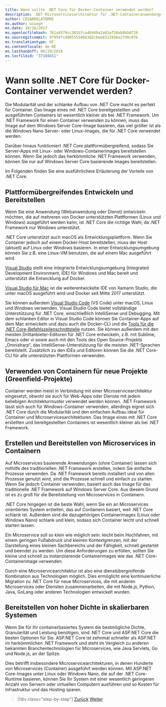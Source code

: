 ```yaml
---
title: Wann sollte .NET Core für Docker-Container verwendet werden?
description: .NET-Microservicesarchitektur für .NET-Containeranwendungen | Wann sollte .NET Core für Docker-Container verwendet werden?
author: CESARDELATORRE
ms.author: wiwagn
ms.date: 10/18/2017
ms.openlocfilehash: 761a9579cc301b7ca4b949a2a83af20ab8bb0f20
ms.sourcegitcommit: 979597cd8055534b63d2c6ee8322938a27d0c87b
ms.translationtype: HT
ms.contentlocale: de-DE
ms.lasthandoff: 06/29/2018
ms.locfileid: "37104651"
---
```

# <a name="when-to-choose-net-core-for-docker-containers"></a>Wann sollte .NET Core für Docker-Container verwendet werden?

Die Modularität und der schlanke Aufbau von .NET Core macht es perfekt für Container. Das Image eines mit .NET Core bereitgestellten und ausgeführten Containers ist wesentlich kleiner als bei .NET Framework. Um .NET Framework für einen Container verwenden zu können, muss das Image auf dem Windows Server Core-Image basieren, das viel größer ist als die Windows Nano Server- oder Linux-Images, die für .NET Core verwendet werden.

Darüber hinaus funktioniert .NET Core plattformübergreifend, sodass Sie Server-Apps mit Linux- oder Windows-Containerimages bereitstellen können. Wenn Sie jedoch das herkömmliche .NET Framework verwenden, können Sie nur auf Windows Server Core basierende Images bereitstellen.

Im Folgenden finden Sie eine ausführlichere Erläuterung der Vorteile von .NET Core.

## <a name="developing-and-deploying-cross-platform"></a>Plattformübergreifendes Entwickeln und Bereitstellen

Wenn Sie eine Anwendung (Webanwendung oder Dienst) entwickeln möchten, die auf mehreren von Docker unterstützten Plattformen (Linux und Windows) ausgeführt werden kann, ist .NET Core die richtige Wahl, da .NET Framework nur Windows unterstützt.

.NET Core unterstützt auch macOS als Entwicklungsplattform. Wenn Sie Container jedoch auf einem Docker-Host bereitstellen, muss der Host (aktuell) auf Linux oder Windows basieren. In einer Entwicklungsumgebung können Sie z.B. eine Linux-VM benutzen, die auf einem Mac ausgeführt wird.

[Visual Studio](https://visualstudio.microsoft.com/) stellt eine integrierte Entwicklungsumgebung (Integrated Development Environment, IDE) für Windows und Mac bereit und unterstützt die Entwicklung auf Docker. 

[Visual Studio für Mac](https://visualstudio.microsoft.com/vs/visual-studio-mac/) ist die weiterentwickelte IDE von Xamarin Studio, die unter macOS ausgeführt wird und Docker seit Mitte 2017 unterstützt.

Sie können außerdem [Visual Studio Code](https://code.visualstudio.com/) (VS Code) unter macOS, Linux und Windows verwenden. Visual Studio Code bietet vollständige Unterstützung für .NET Core, einschließlich IntelliSense und Debugging. Mit dem schlanken Editor in Visual Studio Code können Sie Container-Apps auf dem Mac entwickeln und dazu auch die Docker-CLI und die [Tools für die .NET Core-Befehlszeilenschnittstelle](../../../core/tools/index.md) nutzen. Sie können außerdem mit den meisten Drittanbieter-Editoren für .NET Core entwickeln, z.B. mit Sublime, Emacs oder vi sowie auch mit den Tools des Open Source-Projekts „Omnisharp“, das IntelliSense-Unterstützung für die meisten .NET-Sprachen bereitstellt. Zusätzlich zu den IDEs und Editoren können Sie die .NET Core-CLI für alle unterstützten Plattformen verwenden.

## <a name="using-containers-for-new-green-field-projects"></a>Verwenden von Containern für neue Projekte (Greenfield-Projekte)

Container werden meist in Verbindung mit einer Microservicearchitektur eingesetzt, obwohl sie auch für Web-Apps oder Dienste mit jedem beliebigen Architekturmuster verwendet werden können. .NET Framework lässt sich auch für Windows-Container verwenden, allerdings eignet sich .NET Core durch die Modularität und den einfachen Aufbau ideal für Container und Microservicesarchitekturen. Das Image eines mit .NET Core erstellten und bereitgestellten Containers ist wesentlich kleiner als bei .NET Framework.

## <a name="creating-and-deploying-microservices-on-containers"></a>Erstellen und Bereitstellen von Microservices in Containern

Auf Microservices basierende Anwendungen (ohne Container) lassen sich mithilfe des traditionellen .NET Framework erstellen, indem Sie einfache Prozesse verwenden. Da .NET Framework bereits installiert und von allen Prozesse genutzt wird, sind die Prozesse schnell und einfach zu starten. Wenn Sie jedoch Container verwenden, basiert auch das Image für das traditionelle .NET Framework auf Windows Server Core. Aus diesem Grund ist es zu groß für die Bereitstellung von Microservices in Containern.

.NET Core hingegen ist die beste Wahl, wenn Sie ein an Microservices orientiertes System erstellen, das auf Containern basiert, weil .NET Core schlank ist. Außerdem sind die dazugehörigen Containerimages (Linux oder Windows Nano) schlank und klein, sodass sich Container leicht und schnell starten lassen.

Ein Microservice soll so klein wie möglich sein: leicht beim Hochfahren, mit einem geringen Fußabdruck und kleinen Kontextgrenzen, mit der Darstellung eines kleinen Sachbereichs und der Fähigkeit, schnell gestartet und beendet zu werden. Um diese Anforderungen zu erfüllen, sollten Sie kleine und schnell zu instanziierende Containerimages wie das .NET Core-Containerimage verwenden.

Durch eine Microservicearchitektur ist also eine dienstübergreifende Kombination aus Technologien möglich. Dies ermöglicht eine kontinuierliche Migration zu .NET Core für neue Microservices, die mit anderen Microservices oder Diensten zusammenarbeiten, die mit Node.js, Python, Java, GoLang oder anderen Technologien entwickelt wurden.

## <a name="deploying-high-density-in-scalable-systems"></a>Bereitstellen von hoher Dichte in skalierbaren Systemen

Wenn Sie für Ihr containerbasiertes System die bestmögliche Dichte, Granularität und Leistung benötigen, sind .NET Core und ASP.NET Core die besten Optionen für Sie. ASP.NET Core ist zehnmal schneller als ASP.NET im herkömmlichen .NET Framework und steht im Vergleich zu anderen bekannten Branchentechnologien für Microservices, wie Java Servlets, Go und Node.js, an der Spitze.

Dies betrifft insbesondere Microservicearchitekturen, in denen Hunderte von Microservices (Container) ausgeführt werden können. Mit ASP.NET Core-Images unter Linux oder Windows Nano, die auf der .NET Core-Runtime basieren, können Sie Ihr System mit einer wesentlich geringeren Anzahl von Servern oder virtuellen Computern ausführen und so Kosten für Infrastruktur und das Hosting sparen.


>[!div class="step-by-step"]
[Zurück](general-guidance.md)
[Weiter](net-framework-container-scenarios.md)
